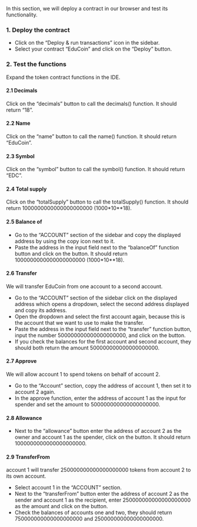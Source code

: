 In this section, we will deploy a contract in our browser and test its functionality.

### 1. Deploy the contract
- Click on the “Deploy & run transactions” icon in the sidebar.
- Select your contract “EduCoin” and click on the “Deploy” button.

### 2. Test the functions
Expand the token contract functions in the IDE.

#### 2.1 Decimals
Click on the “decimals” button to call the decimals() function.
It should return “18”.

####  2.2 Name
Click on the “name” button to call the name() function.
It should return “EduCoin”.

#### 2.3 Symbol
Click on the “symbol” button to call the symbol() function.
It should return “EDC”.

#### 2.4 Total supply
Click on the “totalSupply” button to call the totalSupply() function.
It should return 1000000000000000000000 (1000*10**18).

#### 2.5 Balance of
- Go to the “ACCOUNT” section of the sidebar and copy the displayed address by using the copy icon next to it.
- Paste the address in the input field next to the “balanceOf” function button and click on the button.
It should return 1000000000000000000000 (1000*10**18).

#### 2.6 Transfer
We will transfer EduCoin from one account to a second account.
- Go to the “ACCOUNT” section of the sidebar click on the displayed address which opens a dropdown, select the second address displayed and copy its address.
- Open the dropdown and select the first account again, because this is the account that we want to use to make the transfer.
- Paste the address in the input field next to the “transfer” function button, input the number 500000000000000000000, and click on the button.
- If you check the balances for the first account and second account, they should both return the amount 500000000000000000000.

#### 2.7 Approve
We will allow account 1 to spend tokens on behalf of account 2.
- Go to the “Account” section, copy the address of account 1, then set it to account 2 again.
- In the approve function, enter the address of account 1 as the input for spender and set the amount to 500000000000000000000.

#### 2.8 Allowance
- Next to the “allowance” button enter the address of account 2 as the owner and account 1 as the spender, click on the button.
It should return 1000000000000000000000.

#### 2.9 TransferFrom
account 1 will transfer 250000000000000000000 tokens from account 2 to its own account.
- Select account 1 in the “ACCOUNT” section.
- Next to the “transferFrom” button enter the address of account 2 as the sender and account 1 as the recipient, enter 250000000000000000000 as the amount and click on the button.
- Check the balances of accounts one and two, they should return 750000000000000000000 and 250000000000000000000.
